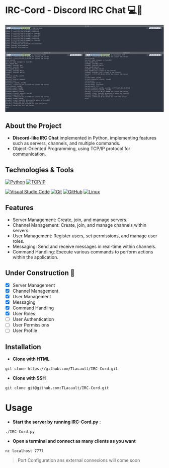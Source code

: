 # IRC-Cord - Discord IRC Chat 💻💬

[![](img/preview.png)](https://github.com/TLacault/IRC-Cord)

## About the Project
- **Discord-like IRC Chat** implemented in Python, implementing features such as servers, channels, and multiple commands.
- Object-Oriented Programming, using TCP/IP protocol for communication.

## Technologies & Tools

[![Python](https://img.shields.io/badge/Python-%2300599C.svg?style=for-the-badge&logo=python&logoColor=ECEFF4&color=3B4252&labelColor=3B4252)](https://www.python.org/) [![TCP/IP](https://img.shields.io/badge/TCP/IP-%2300599C.svg?style=for-the-badge&logo=internet-explorer&logoColor=ECEFF4&color=3B4252&labelColor=3B4252)](https://en.wikipedia.org/wiki/Internet_protocol_suite)

[![Visual Studio Code](https://img.shields.io/badge/Visual%20Studio%20Code-0078d7.svg?style=for-the-badge&logo=visual-studio-code&logoColor=ECEFF4&color=3B4252&labelColor=3B4252)](https://code.visualstudio.com/) [![Git](https://img.shields.io/badge/git-%23F05033.svg?style=for-the-badge&logo=git&logoColor=ECEFF4&color=3B4252&labelColor=3B4252)](https://git-scm.com/) [![GitHub](https://img.shields.io/badge/GitHub-%2300599C.svg?style=for-the-badge&logo=github&logoColor=ECEFF4&color=3B4252&labelColor=3B4252)](https://github.com/) [![Linux](https://img.shields.io/badge/Linux-FCC624?style=for-the-badge&logo=linux&logoColor=ECEFF4&color=3B4252&labelColor=3B4252)](https://www.linux.org/)


## Features

- Server Management: Create, join, and manage servers.
- Channel Management: Create, join, and manage channels within servers.
- User Management: Register users, set permissions, and manage user roles.
- Messaging: Send and receive messages in real-time within channels.
- Command Handling: Execute various commands to perform actions within the application.

## Under Construction 🚧
- [x] Server Management
- [x] Channel Management
- [x] User Management
- [x] Messaging
- [x] Command Handling
- [x] User Roles
- [ ] User Authentication
- [ ] User Permissions
- [ ] User Profile

## Installation

* **Clone with HTML**

```
git clone https://github.com/TLacault/IRC-Cord.git
```

* **Clone with SSH**

```
git clone git@github.com:TLacault/IRC-Cord.git
```

# Usage

* **Start the server by running IRC-Cord.py** :
```
./IRC-Cord.py
```

* **Open a terminal and connect as many clients as you want**
```
nc localhost 7777
```
> Port Configuration ans external connexions will come soon